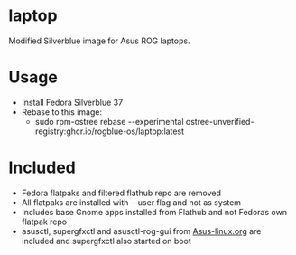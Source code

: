 # laptop
Modified Silverblue image for Asus ROG laptops.

# Usage
- Install Fedora Silverblue 37
- Rebase to this image:
    - sudo rpm-ostree rebase --experimental ostree-unverified-registry:ghcr.io/rogblue-os/laptop:latest

# Included
- Fedora flatpaks and filtered flathub repo are removed
- All flatpaks are installed with --user flag and not as system
- Includes base Gnome apps installed from Flathub and not Fedoras own flatpak repo
- asusctl, supergfxctl and asusctl-rog-gui from [Asus-linux.org](www.asus-linux.org) are included and supergfxctl also started on boot

